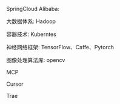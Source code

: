 SpringCloud Alibaba: 

大数据体系: Hadoop

容器技术: Kuberntes

神经网络框架: TensorFlow、Caffe、Pytorch

图像处理算法库: opencv

MCP

Cursor

Trae
